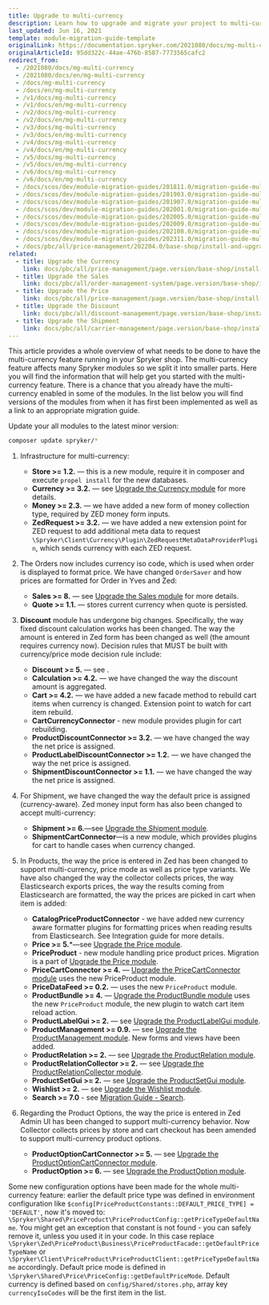 ```yaml
---
title: Upgrade to multi-currency
description: Learn how to upgrade and migrate your project to multi-currency to a newer version within your Spryker project.
last_updated: Jun 16, 2021
template: module-migration-guide-template
originalLink: https://documentation.spryker.com/2021080/docs/mg-multi-currency
originalArticleId: 95dd322c-44ae-476b-8587-7773565cafc2
redirect_from:
  - /2021080/docs/mg-multi-currency
  - /2021080/docs/en/mg-multi-currency
  - /docs/mg-multi-currency
  - /docs/en/mg-multi-currency
  - /v1/docs/mg-multi-currency
  - /v1/docs/en/mg-multi-currency
  - /v2/docs/mg-multi-currency
  - /v2/docs/en/mg-multi-currency
  - /v3/docs/mg-multi-currency
  - /v3/docs/en/mg-multi-currency
  - /v4/docs/mg-multi-currency
  - /v4/docs/en/mg-multi-currency
  - /v5/docs/mg-multi-currency
  - /v5/docs/en/mg-multi-currency
  - /v6/docs/mg-multi-currency
  - /v6/docs/en/mg-multi-currency
  - /docs/scos/dev/module-migration-guides/201811.0/migration-guide-multi-currency.html
  - /docs/scos/dev/module-migration-guides/201903.0/migration-guide-multi-currency.html
  - /docs/scos/dev/module-migration-guides/201907.0/migration-guide-multi-currency.html
  - /docs/scos/dev/module-migration-guides/202001.0/migration-guide-multi-currency.html
  - /docs/scos/dev/module-migration-guides/202005.0/migration-guide-multi-currency.html
  - /docs/scos/dev/module-migration-guides/202009.0/migration-guide-multi-currency.html
  - /docs/scos/dev/module-migration-guides/202108.0/migration-guide-multi-currency.html
  - /docs/scos/dev/module-migration-guides/202311.0/migration-guide-multi-currency.html  
  - /docs/pbc/all/price-management/202204.0/base-shop/install-and-upgrade/upgrade-modules/upgrade-to-multi-currency.html
related:
  - title: Upgrade the Currency
    link: docs/pbc/all/price-management/page.version/base-shop/install-and-upgrade/upgrade-modules/upgrade-the-currency-module.html
  - title: Upgrade the Sales
    link: docs/pbc/all/order-management-system/page.version/base-shop/install-and-upgrade/upgrade-modules/upgrade-the-sales-module.html
  - title: Upgrade the Price
    link: docs/pbc/all/price-management/page.version/base-shop/install-and-upgrade/upgrade-modules/upgrade-the-price-module.html
  - title: Upgrade the Discount
    link: docs/pbc/all/discount-management/page.version/base-shop/install-and-upgrade/upgrade-modules/upgrade-the-discount-module.html
  - title: Upgrade the Shipment
    link: docs/pbc/all/carrier-management/page.version/base-shop/install-and-upgrade/upgrade-modules/upgrade-the-shipment-module.html
---
```


This article provides a whole overview of what needs to be done to have the multi-currency feature running in your Spryker shop. The multi-currency feature affects many Spryker modules so we split it into smaller parts. Here you will find the information that will help get you started with the multi-currency feature.
There is a chance that you already have the multi-currency enabled in some of the modules. In the list below you will find versions of the modules from when it has first been implemented as well as a link to an appropriate migration guide.

Update your all modules to the latest minor version:

```bash
composer update spryker/*
```

1. Infrastructure for multi-currency:

   - **Store >= 1.2.** — this is a new module, require it in composer and execute `propel install` for the new databases.
   - **Currency >= 3.2.** — see [Upgrade the Currency module](/docs/pbc/all/price-management/{{site.version}}/base-shop/install-and-upgrade/upgrade-modules/upgrade-the-currency-module.html) for more details.
   - **Money >= 2.3.** — we have added a new form of money collection type, required by ZED money form inputs.
   - **ZedRequest >= 3.2.** — we have added a new extension point for ZED request to add additional meta data to request `\Spryker\Client\Currency\Plugin\ZedRequestMetaDataProviderPlugin`, which sends currency with each ZED request.

2. The Orders now includes currency iso code, which is used when order is displayed to format price. We have changed `OrderSaver` and how prices are formatted for Order in Yves and Zed:

   - **Sales >= 8.** — see [Upgrade the Sales module](/docs/pbc/all/order-management-system/{{page.version}}/base-shop/install-and-upgrade/upgrade-modules/upgrade-the-sales-module.html) for more details.
   - **Quote >= 1.1.** — stores current currency when quote is persisted.

3. **Discount** module has undergone big changes. Specifically, the way fixed discount calculation works has been changed. The way the amount is entered in Zed form has been changed as well (the amount requires currency now). Decision rules that MUST be built with currency/price mode decision rule include:

   - **Discount >= 5.** — see .
   - **Calculation >= 4.2.** — we have changed the way the discount amount is aggregated.
   - **Cart >= 4.2.** — we have added a new facade method to rebuild cart items when currency is changed. Extension point to watch for cart item rebuild.
   - **CartCurrencyConnector** - new module provides plugin for cart rebuilding. <!-- See [Currency configuration](/docs/pbc/all/price-management/{{site.version}}/base-shop/extend-and-customize/multiple-currencies-per-store-configuration.html) for more details.-->
   - **ProductDiscountConnector >= 3.2.** — we have changed the way the net price is assigned.
   - **ProductLabelDiscountConnector >= 1.2.** — we have changed the way the net price is assigned.
   - **ShipmentDiscountConnector >= 1.1.** — we have changed the way the net price is assigned.

4. For Shipment, we have changed the way the default price is assigned (currency-aware). Zed money input form has also been changed to accept multi-currency:

   - **Shipment >= 6.**—see [Upgrade the Shipment module](/docs/pbc/all/carrier-management/{{site.version}}/base-shop/install-and-upgrade/upgrade-modules/upgrade-the-shipment-module.html).
   - **ShipmentCartConnector**—is a new module, which provides plugins for cart to handle cases when currency changed. <!-- add a link See Integration guide for more details.-->

5. In Products, the way the price is entered in Zed has been changed to support multi-currency, price mode as well as price type variants. We have also changed the way the collector collects prices, the way Elasticsearch exports prices, the way the results coming from Elasticsearch are formatted, the way the prices are picked in cart when item is added:

   - **CatalogPriceProductConnector** - we have added new currency aware formatter plugins for formatting prices when reading results from Elasticsearch. See Integration guide for more details.
   - **Price >= 5.***—see [Upgrade the Price module](/docs/pbc/all/price-management/{{site.version}}/base-shop/install-and-upgrade/upgrade-modules/upgrade-the-price-module.html).
   - **PriceProduct** - new module handling price product prices. Migration is a part of [Upgrade the Price module](/docs/pbc/all/price-management/{{site.version}}/base-shop/install-and-upgrade/upgrade-modules/upgrade-the-price-module.html).
   - **PriceCartConnector >= 4.** — [Upgrade the PriceCartConnector module](/docs/pbc/all/price-management/{{site.version}}/base-shop/install-and-upgrade/upgrade-modules/upgrade-the-pricecartconnector-module.html) uses the new PriceProduct module.
   - **PriceDataFeed >= 0.2.** — uses the new `PriceProduct` module.
   - **ProductBundle >= 4.** — [Upgrade the ProductBundle module](/docs/pbc/all/product-information-management/{{page.version}}/base-shop/install-and-upgrade/upgrade-modules/upgrade-the-productbundle-module.html) uses the new `PriceProduct` module, the new plugin to watch cart item reload action.
   - **ProductLabelGui >= 2.** — see [Upgrade the ProductLabelGui module](/docs/pbc/all/product-information-management/{{page.version}}/base-shop/install-and-upgrade/upgrade-modules/upgrade-the-productlabelgui-module.html).
   - **ProductManagement >= 0.9.** — see [Upgrade the ProductManagement module](/docs/pbc/all/product-information-management/{{page.version}}/base-shop/install-and-upgrade/upgrade-modules/upgrade-the-productmanagement-module.html). New forms and views have been added.
   - **ProductRelation >= 2.** — see [Upgrade the ProductRelation module](/docs/pbc/all/product-relationship-management/{{page.version}}/install-and-upgrade/upgrade-the-productrelation-module.html).
   - **ProductRelationCollector >= 2.** — see [Upgrade the ProductRelationCollector module](/docs/pbc/all/product-relationship-management/{{page.version}}/install-and-upgrade/upgrade-the-productrelationcollector-module.html).
   - **ProductSetGui >= 2.** — see [Upgrade the ProductSetGui module](/docs/pbc/all/content-management-system/{{page.version}}/base-shop/install-and-upgrade/upgrade-modules/upgrade-the-productsetgui-module.html).
   - **Wishlist >= 2.** — see [Upgrade the Wishlist module](/docs/pbc/all/shopping-list-and-wishlist/{{site.version}}/base-shop/install-and-upgrade/upgrade-modules/upgrade-the-wishlist-module.html).
   - **Search >= 7.0** - see [Migration Guide - Search](/docs/pbc/all/search/{{site.version}}/base-shop/install-and-upgrade/upgrade-modules/upgrade-the-search–module.html).

6. Regarding the Product Options, the way the price is entered in Zed Admin UI has been changed to support multi-currency behavior. Now Collector collects prices by store and cart checkout has been amended to support multi-currency product options.

   - **ProductOptionCartConnector >= 5.** — see [Upgrade the ProductOptionCartConnector module](/docs/pbc/all/product-information-management/{{page.version}}/base-shop/install-and-upgrade/upgrade-modules/upgrade-the-productoptioncartconnector-module.html).
   - **ProductOption >= 6.** — see [Upgrade the ProductOption module](/docs/pbc/all/product-information-management/{{page.version}}/base-shop/install-and-upgrade/upgrade-modules/upgrade-the-productoption-module.html).

Some new configuration options have been made for the whole multi-currency feature: earlier the default price type was defined in environment configuration like `$config[PriceProductConstants::DEFAULT_PRICE_TYPE] = 'DEFAULT'`, now it's moved to: `\Spryker\Shared\PriceProduct\PriceProductConfig::getPriceTypeDefaultName`. You might get an exception that constant is not found - you can safely remove it, unless you used it in your code. In this case replace `\Spryker\Zed\PriceProduct\Business\PriceProductFacade::getDefaultPriceTypeName` or `\Spryker\Client\PriceProduct\PriceProductClient::getPriceTypeDefaultName` accordingly. Default price mode is defined in `\Spryker\Shared\Price\PriceConfig::getDefaultPriceMode`. Default currency is defined based on `config/Shared/stores.php`, array key `currencyIsoCodes` will be the first item in the list.
